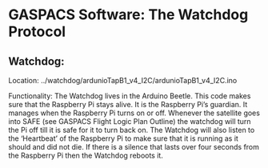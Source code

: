 GASPACS Software: The Watchdog Protocol 
==
Watchdog:
--
Location: ../watchdog/ardunioTapB1_v4_I2C/ardunioTapB1_v4_I2C.ino
	
Functionality:
	The Watchdog lives in the Arduino Beetle. This code makes sure that the Raspberry Pi stays alive. It is the Raspberry Pi’s guardian. It manages when the Raspberry Pi turns on or off. Whenever the satellite goes into SAFE (see GASPACS Flight Logic Plan Outline) the watchdog will turn the Pi off till it is safe for it to turn back on. The Watchdog will also listen to the ‘Heartbeat’ of the Raspberry Pi to make sure that it is running as it should and did not die. If there is a silence that lasts over four seconds from the Raspberry Pi then the Watchdog reboots it.

